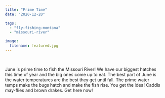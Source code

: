 ```yaml
---
title: "Prime Time"
date: "2020-12-20"

tags: 
  - "fly-fishing-montana"
  - "missouri-river"

image:
  filename: featured.jpg
---
```




 

June is prime time to fish the Missouri River! We have our biggest hatches this time of year and the big ones come up to eat. The best part of June is the water temperatures are the best they get until fall. The prime water temps make the bugs hatch and make the fish rise. You get the idea! Caddis may-flies and brown drakes. Get here now!

